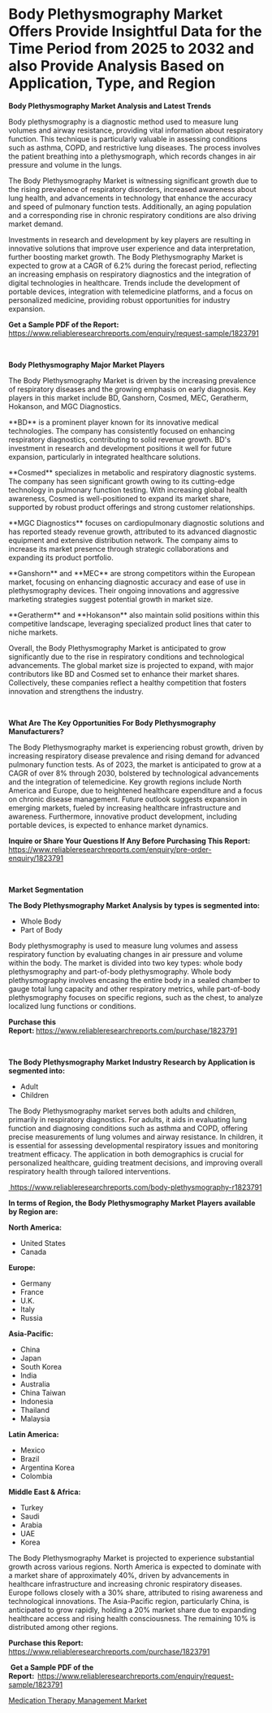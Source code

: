 <p><h1>Body Plethysmography Market Offers Provide Insightful Data for the Time Period from 2025 to 2032 and also Provide Analysis Based on Application, Type, and Region</h1></p><p><strong>Body Plethysmography Market Analysis and Latest Trends</strong></p>
<p><p>Body plethysmography is a diagnostic method used to measure lung volumes and airway resistance, providing vital information about respiratory function. This technique is particularly valuable in assessing conditions such as asthma, COPD, and restrictive lung diseases. The process involves the patient breathing into a plethysmograph, which records changes in air pressure and volume in the lungs.</p><p>The Body Plethysmography Market is witnessing significant growth due to the rising prevalence of respiratory disorders, increased awareness about lung health, and advancements in technology that enhance the accuracy and speed of pulmonary function tests. Additionally, an aging population and a corresponding rise in chronic respiratory conditions are also driving market demand. </p><p>Investments in research and development by key players are resulting in innovative solutions that improve user experience and data interpretation, further boosting market growth. The Body Plethysmography Market is expected to grow at a CAGR of 6.2% during the forecast period, reflecting an increasing emphasis on respiratory diagnostics and the integration of digital technologies in healthcare. Trends include the development of portable devices, integration with telemedicine platforms, and a focus on personalized medicine, providing robust opportunities for industry expansion.</p></p>
<p><strong>Get a Sample PDF of the Report:&nbsp;</strong> <a href="https://www.reliableresearchreports.com/enquiry/request-sample/1823791?utm_campaign=2241&utm_medium=2&utm_source=Github&utm_content=ia&utm_term=03032025&utm_id=body-plethysmography">https://www.reliableresearchreports.com/enquiry/request-sample/1823791</a></p>
<p>&nbsp;</p>
<p><strong>Body Plethysmography Major Market Players</strong></p>
<p><p>The Body Plethysmography Market is driven by the increasing prevalence of respiratory diseases and the growing emphasis on early diagnosis. Key players in this market include BD, Ganshorn, Cosmed, MEC, Geratherm, Hokanson, and MGC Diagnostics.</p><p>**BD** is a prominent player known for its innovative medical technologies. The company has consistently focused on enhancing respiratory diagnostics, contributing to solid revenue growth. BD's investment in research and development positions it well for future expansion, particularly in integrated healthcare solutions.</p><p>**Cosmed** specializes in metabolic and respiratory diagnostic systems. The company has seen significant growth owing to its cutting-edge technology in pulmonary function testing. With increasing global health awareness, Cosmed is well-positioned to expand its market share, supported by robust product offerings and strong customer relationships.</p><p>**MGC Diagnostics** focuses on cardiopulmonary diagnostic solutions and has reported steady revenue growth, attributed to its advanced diagnostic equipment and extensive distribution network. The company aims to increase its market presence through strategic collaborations and expanding its product portfolio.</p><p>**Ganshorn** and **MEC** are strong competitors within the European market, focusing on enhancing diagnostic accuracy and ease of use in plethysmography devices. Their ongoing innovations and aggressive marketing strategies suggest potential growth in market size.</p><p>**Geratherm** and **Hokanson** also maintain solid positions within this competitive landscape, leveraging specialized product lines that cater to niche markets.</p><p>Overall, the Body Plethysmography Market is anticipated to grow significantly due to the rise in respiratory conditions and technological advancements. The global market size is projected to expand, with major contributors like BD and Cosmed set to enhance their market shares. Collectively, these companies reflect a healthy competition that fosters innovation and strengthens the industry.</p></p>
<p>&nbsp;</p>
<p><strong>What Are The Key Opportunities For Body Plethysmography Manufacturers?</strong></p>
<p><p>The Body Plethysmography market is experiencing robust growth, driven by increasing respiratory disease prevalence and rising demand for advanced pulmonary function tests. As of 2023, the market is anticipated to grow at a CAGR of over 8% through 2030, bolstered by technological advancements and the integration of telemedicine. Key growth regions include North America and Europe, due to heightened healthcare expenditure and a focus on chronic disease management. Future outlook suggests expansion in emerging markets, fueled by increasing healthcare infrastructure and awareness. Furthermore, innovative product development, including portable devices, is expected to enhance market dynamics.</p></p>
<p><strong>Inquire or Share Your Questions If Any Before Purchasing This Report:</strong> <a href="https://www.reliableresearchreports.com/enquiry/pre-order-enquiry/1823791?utm_campaign=2241&utm_medium=2&utm_source=Github&utm_content=ia&utm_term=03032025&utm_id=body-plethysmography">https://www.reliableresearchreports.com/enquiry/pre-order-enquiry/1823791</a></p>
<p>&nbsp;</p>
<p><strong>Market Segmentation</strong></p>
<p><strong>The Body Plethysmography Market Analysis by types is segmented into:</strong></p>
<p><ul><li>Whole Body</li><li>Part of Body</li></ul></p>
<p><p>Body plethysmography is used to measure lung volumes and assess respiratory function by evaluating changes in air pressure and volume within the body. The market is divided into two key types: whole body plethysmography and part-of-body plethysmography. Whole body plethysmography involves encasing the entire body in a sealed chamber to gauge total lung capacity and other respiratory metrics, while part-of-body plethysmography focuses on specific regions, such as the chest, to analyze localized lung functions or conditions.</p></p>
<p><strong>Purchase this Report:&nbsp;</strong><a href="https://www.reliableresearchreports.com/purchase/1823791?utm_campaign=2241&utm_medium=2&utm_source=Github&utm_content=ia&utm_term=03032025&utm_id=body-plethysmography">https://www.reliableresearchreports.com/purchase/1823791</a></p>
<p>&nbsp;</p>
<p><strong>The Body Plethysmography Market Industry Research by Application is segmented into:</strong></p>
<p><ul><li>Adult</li><li>Children</li></ul></p>
<p><p>The Body Plethysmography market serves both adults and children, primarily in respiratory diagnostics. For adults, it aids in evaluating lung function and diagnosing conditions such as asthma and COPD, offering precise measurements of lung volumes and airway resistance. In children, it is essential for assessing developmental respiratory issues and monitoring treatment efficacy. The application in both demographics is crucial for personalized healthcare, guiding treatment decisions, and improving overall respiratory health through tailored interventions.</p></p>
<p><a href="https://www.reliableresearchreports.com/body-plethysmography-r1823791?utm_campaign=2241&utm_medium=2&utm_source=Github&utm_content=ia&utm_term=03032025&utm_id=body-plethysmography">&nbsp;https://www.reliableresearchreports.com/body-plethysmography-r1823791</a></p>
<p><strong>In terms of Region, the Body Plethysmography Market Players available by Region are:</strong></p>
<p>
    <p> <strong> North America: </strong>
        <ul>
            <li>United States</li>
            <li>Canada</li>
        </ul>
        </p> 
    <p> <strong> Europe: </strong>
        <ul>
            <li>Germany</li>
            <li>France</li>
            <li>U.K.</li>
            <li>Italy</li>
            <li>Russia</li>
        </ul>
        </p> 
    <p> <strong> Asia-Pacific: </strong>
        <ul>
            <li>China</li>
            <li>Japan</li>
            <li>South Korea</li>
            <li>India</li>
            <li>Australia</li>
            <li>China Taiwan</li>
            <li>Indonesia</li>
            <li>Thailand</li>
            <li>Malaysia</li>
        </ul>
        </p> 
    <p> <strong> Latin America: </strong>
        <ul>
            <li>Mexico</li>
            <li>Brazil</li>
            <li>Argentina Korea</li>
            <li>Colombia</li>
        </ul>
        </p> 
    <p> <strong> Middle East & Africa: </strong>
        <ul>
            <li>Turkey</li>
            <li>Saudi</li>
            <li>Arabia</li>
            <li>UAE</li>
            <li>Korea</li>
        </ul>
    </p>
    </p>
<p><p>The Body Plethysmography Market is projected to experience substantial growth across various regions. North America is expected to dominate with a market share of approximately 40%, driven by advancements in healthcare infrastructure and increasing chronic respiratory diseases. Europe follows closely with a 30% share, attributed to rising awareness and technological innovations. The Asia-Pacific region, particularly China, is anticipated to grow rapidly, holding a 20% market share due to expanding healthcare access and rising health consciousness. The remaining 10% is distributed among other regions.</p></p>
<p><strong>Purchase this Report: </strong><a href="https://www.reliableresearchreports.com/purchase/1823791?utm_campaign=2241&utm_medium=2&utm_source=Github&utm_content=ia&utm_term=03032025&utm_id=body-plethysmography">https://www.reliableresearchreports.com/purchase/1823791</a></p>
<p>&nbsp;<strong>Get a Sample PDF of the Report:&nbsp;&nbsp;</strong><a href="https://www.reliableresearchreports.com/enquiry/request-sample/1823791?utm_campaign=2241&utm_medium=2&utm_source=Github&utm_content=ia&utm_term=03032025&utm_id=body-plethysmography">https://www.reliableresearchreports.com/enquiry/request-sample/1823791</a></p>
<p><strong></strong></p>
<p><p><a href="https://github.com/siwerhommer97/Market-Research-Report-List-1/blob/main/medication-therapy-management-market.md?utm_campaign=2241&utm_medium=2&utm_source=Github&utm_content=ia&utm_term=03032025&utm_id=body-plethysmography">Medication Therapy Management Market</a></p></p>
